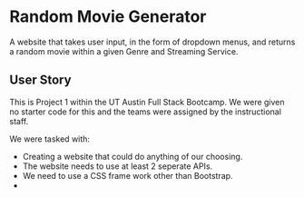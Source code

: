 # Random Movie Generator

A website that takes user input, in the form of dropdown menus, and returns a random movie within a given Genre and Streaming Service.

## User Story

This is Project 1 within the UT Austin Full Stack Bootcamp. We were given no starter code for this and the teams were assigned by the instructional staff.

We were tasked with:
- Creating a website that could do anything of our choosing.
- The website needs to use at least 2 seperate APIs.
- We need to use a CSS frame work other than Bootstrap.
- 